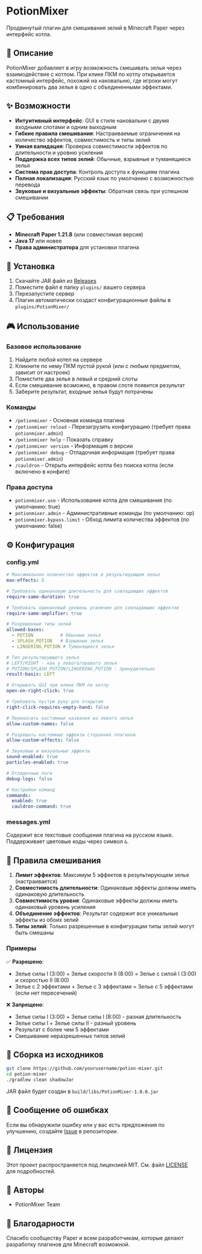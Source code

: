 # PotionMixer

Продвинутый плагин для смешивания зелий в Minecraft Paper через интерфейс котла.

## 🎯 Описание

PotionMixer добавляет в игру возможность смешивать зелья через взаимодействие с котлом. При клике ПКМ по котлу открывается кастомный интерфейс, похожий на наковальню, где игроки могут комбинировать два зелья в одно с объединенными эффектами.

## ✨ Возможности

- **Интуитивный интерфейс**: GUI в стиле наковальни с двумя входными слотами и одним выходным
- **Гибкие правила смешивания**: Настраиваемые ограничения на количество эффектов, совместимость и типы зелий
- **Умная валидация**: Проверка совместимости эффектов по длительности и уровню усиления
- **Поддержка всех типов зелий**: Обычные, взрывные и туманящиеся зелья
- **Система прав доступа**: Контроль доступа к функциям плагина
- **Полная локализация**: Русский язык по умолчанию с возможностью перевода
- **Звуковые и визуальные эффекты**: Обратная связь при успешном смешивании

## 📋 Требования

- **Minecraft Paper 1.21.8** (или совместимая версия)
- **Java 17** или новее
- **Права администратора** для установки плагина

## 🚀 Установка

1. Скачайте JAR файл из [Releases](../../releases)
2. Поместите файл в папку `plugins/` вашего сервера
3. Перезапустите сервер
4. Плагин автоматически создаст конфигурационные файлы в `plugins/PotionMixer/`

## 🎮 Использование

### Базовое использование
1. Найдите любой котел на сервере
2. Кликните по нему ПКМ пустой рукой (или с любым предметом, зависит от настроек)
3. Поместите два зелья в левый и средний слоты
4. Если смешивание возможно, в правом слоте появится результат
5. Заберите результат, входные зелья будут потрачены

### Команды
- `/potionmixer` - Основная команда плагина
- `/potionmixer reload` - Перезагрузить конфигурацию (требует права `potionmixer.admin`)
- `/potionmixer help` - Показать справку
- `/potionmixer version` - Информация о версии
- `/potionmixer debug` - Отладочная информация (требует права `potionmixer.admin`)
- `/cauldron` - Открыть интерфейс котла без поиска котла (если включено в конфиге)

### Права доступа
- `potionmixer.use` - Использование котла для смешивания (по умолчанию: true)
- `potionmixer.admin` - Административные команды (по умолчанию: op)
- `potionmixer.bypass.limit` - Обход лимита количества эффектов (по умолчанию: false)

## ⚙️ Конфигурация

### config.yml
```yaml
# Максимальное количество эффектов в результирующем зелье
max-effects: 5

# Требовать одинаковую длительность для совпадающих эффектов
require-same-duration: true

# Требовать одинаковый уровень усиления для совпадающих эффектов
require-same-amplifier: true

# Разрешенные типы зелий
allowed-bases:
  - POTION          # Обычные зелья
  - SPLASH_POTION   # Взрывные зелья
  - LINGERING_POTION # Туманящиеся зелья

# Тип результирующего зелья
# LEFT/RIGHT - как у левого/правого зелья
# POTION/SPLASH_POTION/LINGERING_POTION - принудительно
result-basis: LEFT

# Открывать GUI при клике ПКМ по котлу
open-on-right-click: true

# Требовать пустую руку для открытия
right-click-requires-empty-hand: false

# Переносить кастомные названия из левого зелья
allow-custom-names: false

# Разрешать кастомные эффекты сторонних плагинов
allow-custom-effects: false

# Звуковые и визуальные эффекты
sound-enabled: true
particles-enabled: true

# Отладочные логи
debug-logs: false

# Настройки команд
commands:
  enabled: true
  cauldron-command: true
```

### messages.yml
Содержит все текстовые сообщения плагина на русском языке. Поддерживает цветовые коды через символ `&`.

## 🧪 Правила смешивания

1. **Лимит эффектов**: Максимум 5 эффектов в результирующем зелье (настраивается)
2. **Совместимость длительности**: Одинаковые эффекты должны иметь одинаковую длительность
3. **Совместимость уровня**: Одинаковые эффекты должны иметь одинаковый уровень усиления
4. **Объединение эффектов**: Результат содержит все уникальные эффекты из обоих зелий
5. **Типы зелий**: Только разрешенные в конфигурации типы зелий могут быть смешаны

### Примеры

✅ **Разрешено**:
- Зелье силы I (3:00) + Зелье скорости II (8:00) = Зелье с силой I (3:00) и скоростью II (8:00)
- Зелье с 2 эффектами + Зелье с 3 эффектами = Зелье с 5 эффектами (если нет пересечений)

❌ **Запрещено**:
- Зелье силы I (3:00) + Зелье силы I (8:00) - разная длительность
- Зелье силы I + Зелье силы II - разный уровень
- Результат с более чем 5 эффектами
- Смешивание неразрешенных типов зелий

## 🔧 Сборка из исходников

```bash
git clone https://github.com/yourusername/potion-mixer.git
cd potion-mixer
./gradlew clean shadowJar
```

JAR файл будет создан в `build/libs/PotionMixer-1.0.0.jar`

## 🐛 Сообщение об ошибках

Если вы обнаружили ошибку или у вас есть предложения по улучшению, создайте [Issue](../../issues) в репозитории.

## 📄 Лицензия

Этот проект распространяется под лицензией MIT. См. файл [LICENSE](LICENSE) для подробностей.

## 👥 Авторы

- PotionMixer Team

## 🙏 Благодарности

Спасибо сообществу Paper и всем разработчикам, которые делают разработку плагинов для Minecraft возможной.